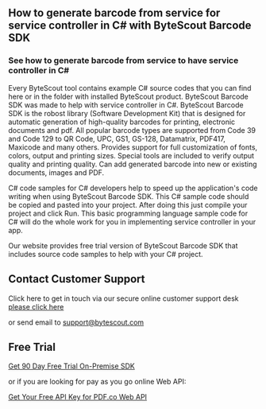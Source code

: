 ## How to generate barcode from service for service controller in C# with ByteScout Barcode SDK

### See how to generate barcode from service to have service controller in C#

Every ByteScout tool contains example C# source codes that you can find here or in the folder with installed ByteScout product. ByteScout Barcode SDK was made to help with service controller in C#. ByteScout Barcode SDK is the robost library (Software Development Kit) that is designed for automatic generation of high-quality barcodes for printing, electronic documents and pdf. All popular barcode types are supported from Code 39 and Code 129 to QR Code, UPC, GS1, GS-128, Datamatrix, PDF417, Maxicode and many others. Provides support for full customization of fonts, colors, output and printing sizes. Special tools are included to verify output quality and printing quality. Can add generated barcode into new or existing documents, images and PDF.

C# code samples for C# developers help to speed up the application's code writing when using ByteScout Barcode SDK. This C# sample code should be copied and pasted into your project. After doing this just compile your project and click Run. This basic programming language sample code for C# will do the whole work for you in implementing service controller in your app.

Our website provides free trial version of ByteScout Barcode SDK that includes source code samples to help with your C# project.

## Contact Customer Support

Click here to get in touch via our secure online customer support desk [please click here](https://bytescout.zendesk.com/hc/en-us/requests/new?subject=ByteScout%20Barcode%20SDK%20Question)

or send email to [support@bytescout.com](mailto:support@bytescout.com?subject=ByteScout%20Barcode%20SDK%20Question) 

## Free Trial

[Get 90 Day Free Trial On-Premise SDK](https://bytescout.com/download/web-installer?utm_source=github-readme)

or if you are looking for pay as you go online Web API:

[Get Your Free API Key for PDF.co Web API](https://pdf.co/documentation/api?utm_source=github-readme)